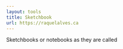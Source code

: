 ```yaml
---
layout: tools
title: Sketchbook
url: https://raquelalves.ca
---
```

Sketchbooks or notebooks as they are called
